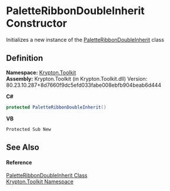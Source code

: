 # PaletteRibbonDoubleInherit Constructor


Initializes a new instance of the <a href="5083d671-54f6-4535-507b-27d820678edf.md">PaletteRibbonDoubleInherit</a> class



## Definition
**Namespace:** <a href="79d2eac2-21f4-54ff-7552-b20c33c30600.md">Krypton.Toolkit</a>  
**Assembly:** Krypton.Toolkit (in Krypton.Toolkit.dll) Version: 80.23.10.287+8d7660f9dc5efd033fabe008ebfb904beab6d444

**C#**
``` C#
protected PaletteRibbonDoubleInherit()
```
**VB**
``` VB
Protected Sub New
```



## See Also


#### Reference
<a href="5083d671-54f6-4535-507b-27d820678edf.md">PaletteRibbonDoubleInherit Class</a>  
<a href="79d2eac2-21f4-54ff-7552-b20c33c30600.md">Krypton.Toolkit Namespace</a>  
